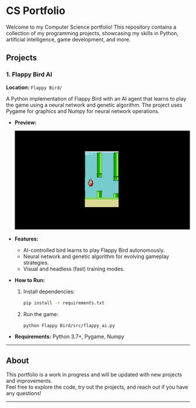# CS Portfolio

Welcome to my Computer Science portfolio! This repository contains a collection of my programming projects, showcasing my skills in Python, artificial intelligence, game development, and more.

## Projects

### 1. Flappy Bird AI
**Location:** `Flappy Bird/`

A Python implementation of Flappy Bird with an AI agent that learns to play the game using a neural network and genetic algorithm. The project uses Pygame for graphics and Numpy for neural network operations.

- **Preview:**

  ![Flappy Bird Gameplay](FlappyAI.gif)

- **Features:**
  - AI-controlled bird learns to play Flappy Bird autonomously.
  - Neural network and genetic algorithm for evolving gameplay strategies.
  - Visual and headless (fast) training modes.
- **How to Run:**
  1. Install dependencies:
     ```bash
     pip install -r requirements.txt
     ```
  2. Run the game:
     ```bash
     python Flappy Bird/src/flappy_ai.py
     ```
- **Requirements:** Python 3.7+, Pygame, Numpy

---

## About

This portfolio is a work in progress and will be updated with new projects and improvements.  
Feel free to explore the code, try out the projects, and reach out if you have any questions!

---
